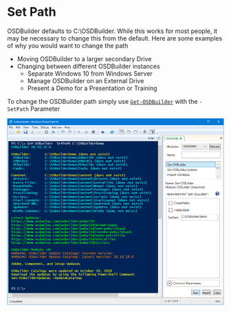 # Set Path

OSDBuilder defaults to C:\OSDBuilder. While this works for most people, it may be necessary to change this from the default. Here are some examples of why you would want to change the path

* Moving OSDBuilder to a larger secondary Drive
* Changing between different OSDBuilder instances
  * Separate Windows 10 from Windows Server
  * Manage OSDBuilder on an External Drive
  * Present a Demo for a Presentation or Training

To change the OSDBuilder path simply use [`Get-OSDBuilder`](./) with the `-SetPath` Parameter

![](../../../../../.gitbook/assets/2018-10-22_23-05-09.png)

